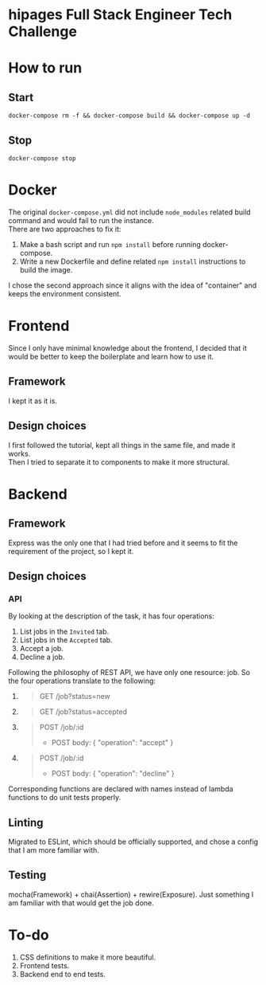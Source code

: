 hipages Full Stack Engineer Tech Challenge
===========================

# How to run

## Start

`docker-compose rm -f && docker-compose build && docker-compose up -d`

## Stop

`docker-compose stop`

# Docker

The original `docker-compose.yml` did not include `node_modules` related build command and would fail to run the instance.  
There are two approaches to fix it:
  1. Make a bash script and run `npm install` before running docker-compose.
  2. Write a new Dockerfile and define related `npm install` instructions to build the image.

I chose the second approach since it aligns with the idea of "container" and keeps the environment consistent.

# Frontend

Since I only have minimal knowledge about the frontend, I decided that it would be better to keep the boilerplate and learn how to use it.

## **Framework**

I kept it as it is.

## **Design choices**

I first followed the tutorial, kept all things in the same file, and made it works.  
Then I tried to separate it to components to make it more structural.  

# Backend

## **Framework**

Express was the only one that I had tried before and it seems to fit the requirement of the project, so I kept it.

## **Design choices**

### API

By looking at the description of the task, it has four operations:
  1. List jobs in the `Invited` tab.
  2. List jobs in the `Accepted` tab.
  3. Accept a job.
  4. Decline a job.

Following the philosophy of REST API, we have only one resource: job. So the four operations translate to the following:
  1. > GET /job?status=new
  2. > GET /job?status=accepted
  3. > POST /job/:id
     > - POST body: { "operation": "accept" }
  4. > POST /job/:id
     > - POST body: { "operation": "decline" }

Corresponding functions are declared with names instead of lambda functions to do unit tests properly.

## **Linting**

Migrated to ESLint, which should be officially supported, and chose a config that I am more familiar with.

## **Testing**

mocha(Framework) + chai(Assertion) + rewire(Exposure). Just something I am familiar with that would get the job done.

# To-do

1. CSS definitions to make it more beautiful.
2. Frontend tests.
3. Backend end to end tests.